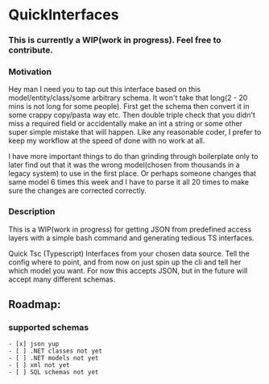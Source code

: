 # QuickInterfaces

### This is currently a WIP(work in progress). Feel free to contribute.

### Motivation
Hey man I need you to tap out this interface based on this model/entity/class/some arbitrary schema.
It won't take that long(2 - 20 mins is not long for some people). First get the schema then convert it in some crappy copy/pasta way etc. Then double triple check that you didn't miss a required field or accidentally make an int a string or some other super simple mistake that will happen. Like any reasonable coder, I prefer to keep my workflow at the speed of done with no work at all.

I have more important things to do than grinding through boilerplate only to later find out that it was the wrong model(chosen from thousands in a legacy system) to use in the first place. Or perhaps someone changes that same model 6 times this week and I have to parse it all 20 times to make sure the changes are corrected correctly.

### Description
This is a WIP(work in progress) for getting JSON from predefined access layers with a simple bash command and generating tedious TS interfaces.

Quick Tsc (Typescript) Interfaces from your chosen data source. Tell the config where to point, and from now on just spin up the cli and tell her which model you want. For now this accepts JSON, but in the future will accept many different schemas.

## Roadmap:

### supported schemas
    - [x] json yup
    - [ ] .NET classes not yet
    - [ ] .NET models not yet
    - [ ] xml not yet
    - [ ] SQL schemas not yet

